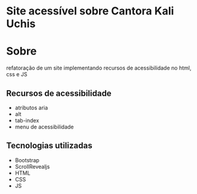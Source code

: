 # Site acessível sobre Cantora Kali Uchis
# Sobre
refatoração de um site implementando recursos de acessibilidade no html, css e JS
## Recursos de acessibilidade
- atributos aria
- alt
- tab-index
- menu de acessibilidade
## Tecnologias utilizadas
- Bootstrap
- ScrollRevealjs
- HTML
- CSS
- JS